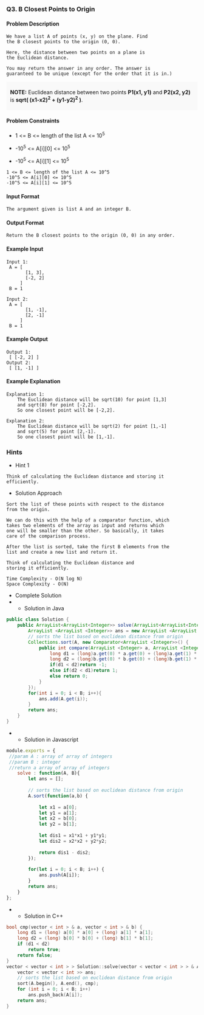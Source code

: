 ### Q3. B Closest Points to Origin
#### Problem Description
```text
We have a list A of points (x, y) on the plane. Find 
the B closest points to the origin (0, 0).

Here, the distance between two points on a plane is 
the Euclidean distance.

You may return the answer in any order. The answer is 
guaranteed to be unique (except for the order that it is in.)
```

<div style="background-color: #f9f9f9; padding: 5px 10px; ">
    <p><strong>NOTE:</strong> Euclidean distance between two 
    points <strong>P1(x1, y1)</strong> and <strong>P2(x2, y2)</strong> 
    is <strong>sqrt( (x1-x2)<sup>2</sup> 
    + (y1-y2)<sup>2</sup> )</strong>.
    </p>
</div>

#### Problem Constraints
* <p>1 &lt;= B &lt;= length of the list A &lt;= 10<sup>5</sup></p>
* <p>-10<sup>5</sup> &lt;= A[i][0] &lt;= 10<sup>5</sup></p> 
* <p>-10<sup>5</sup> &lt;= A[i][1] &lt;= 10<sup>5</sup></p>
```text
1 <= B <= length of the list A <= 10^5
-10^5 <= A[i][0] <= 10^5
-10^5 <= A[i][1] <= 10^5
```
#### Input Format
```text
The argument given is list A and an integer B.
```
#### Output Format
```text
Return the B closest points to the origin (0, 0) in any order.
```
#### Example Input
```text
Input 1:
 A = [ 
       [1, 3],
       [-2, 2] 
     ]
 B = 1

Input 2:
 A = [
       [1, -1],
       [2, -1]
     ] 
 B = 1
```
#### Example Output
```text
Output 1:
 [ [-2, 2] ]
Output 2:
 [ [1, -1] ]
```
#### Example Explanation
```text
Explanation 1:
    The Euclidean distance will be sqrt(10) for point [1,3] 
    and sqrt(8) for point [-2,2].
    So one closest point will be [-2,2].

Explanation 2:
    The Euclidean distance will be sqrt(2) for point [1,-1] 
    and sqrt(5) for point [2,-1].
    So one closest point will be [1,-1].
```
### Hints
* Hint 1
```text
Think of calculating the Euclidean distance and storing it efficiently.
```
* Solution Approach
```text
Sort the list of these points with respect to the distance 
from the origin. 

We can do this with the help of a comparator function, which 
takes two elements of the array as input and returns which 
one will be smaller than the other. So basically, it takes 
care of the comparison process.

After the list is sorted, take the first B elements from the 
list and create a new list and return it. 

Think of calculating the Euclidean distance and 
storing it efficiently.

Time Complexity - O(N log N)
Space Complexity - O(N)

```
* Complete Solution
* * Solution in Java
```java
public class Solution {
    public ArrayList<ArrayList<Integer>> solve(ArrayList<ArrayList<Integer>> A, int B) {
        ArrayList <ArrayList <Integer>> ans = new ArrayList <ArrayList <Integer>>();
        // sorts the list based on euclidean distance from origin
        Collections.sort(A, new Comparator<ArrayList <Integer>>() {
            public int compare(ArrayList <Integer> a, ArrayList <Integer> b) {
                long d1 = (long)a.get(0) * a.get(0) + (long)a.get(1) * a.get(1);
                long d2 = (long)b.get(0) * b.get(0) + (long)b.get(1) * b.get(1);
                if(d1 < d2)return -1;
                else if(d2 < d1)return 1;
                else return 0;
            }
        });
        for(int i = 0; i < B; i++){
            ans.add(A.get(i));
        }
        return ans;
    }
}
```
* * Solution in Javascript
```javascript
module.exports = { 
 //param A : array of array of integers
 //param B : integer
 //return a array of array of integers
	solve : function(A, B){
	    let ans = [];
	    
	    // sorts the list based on euclidean distance from origin
	    A.sort(function(a,b) {
	
	        let x1 = a[0];
	        let y1 = a[1];
	        let x2 = b[0];
	        let y2 = b[1];
	        
	        let dis1 = x1*x1 + y1*y1;
	        let dis2 = x2*x2 + y2*y2;
	        
	        return dis1 - dis2;
	    });
	    
	    for(let i = 0; i < B; i++) {
	        ans.push(A[i]);
	    }
	    return ans;
	}
};
```
* * Solution in C++
```cpp
bool cmp(vector < int > & a, vector < int > & b) {
    long d1 = (long) a[0] * a[0] + (long) a[1] * a[1];
    long d2 = (long) b[0] * b[0] + (long) b[1] * b[1];
    if (d1 < d2) 
        return true;
    return false;
}
vector < vector < int > > Solution::solve(vector < vector < int > > & A, int B) {
    vector < vector < int >> ans;
    // sorts the list based on euclidean distance from origin
    sort(A.begin(), A.end(), cmp);
    for (int i = 0; i < B; i++)
        ans.push_back(A[i]);
    return ans;
}
```

